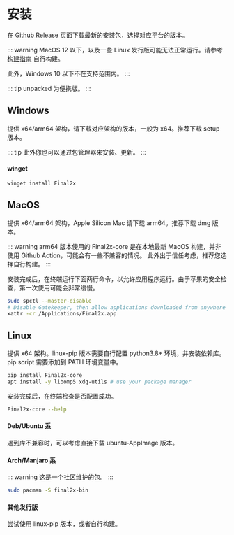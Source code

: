 # 安装
在 [Github Release](https://github.com/Tohrusky/Final2x/releases) 页面下载最新的安装包，选择对应平台的版本。

::: warning
MacOS 12 以下，以及一些 Linux 发行版可能无法正常运行。请参考 [构建指南](/zh/pages/build/) 自行构建。

此外，Windows 10 以下不在支持范围内。
:::

::: tip 
unpacked 为便携版。
:::

## Windows 
提供 x64/arm64 架构，请下载对应架构的版本，一般为 x64。推荐下载 setup 版本。

::: tip 
此外你也可以通过包管理器来安装、更新。
:::

#### winget
```bash
winget install Final2x
```

## MacOS
提供 x64/arm64 架构，Apple Silicon Mac 请下载 arm64。推荐下载 dmg 版本。

::: warning
arm64 版本使用的 Final2x-core 是在本地最新 MacOS 构建，并非使用 Github Action，可能会有一些不兼容的情况。
此外出于信任考虑，推荐您选择自行构建。
:::

安装完成后，在终端运行下面两行命令，以允许应用程序运行。由于苹果的安全检查，第一次使用可能会非常缓慢。

```bash
sudo spctl --master-disable
# Disable Gatekeeper, then allow applications downloaded from anywhere in System Preferences > Security & Privacy > General
xattr -cr /Applications/Final2x.app
```

## Linux
提供 x64 架构。linux-pip 版本需要自行配置 python3.8+ 环境，并安装依赖库。pip script 需要添加到 PATH 环境变量中。
```bash
pip install Final2x-core
apt install -y libomp5 xdg-utils # use your package manager
```
安装完成后，在终端检查是否配置成功。
```bash
Final2x-core --help
```

#### Deb/Ubuntu 系
遇到库不兼容时，可以考虑直接下载 ubuntu-AppImage 版本。

#### Arch/Manjaro 系
::: warning
这是一个社区维护的包。
:::
```bash
sudo pacman -S final2x-bin
```

#### 其他发行版
尝试使用 linux-pip 版本，或者自行构建。

